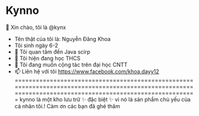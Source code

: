 # Kynno
👋 Xin chào, tôi là @kynx
- Tên thật của tôi là: Nguyễn Đăng Khoa
- Tôi sinh ngày 6-2
- 👀 Tôi quan tâm đến Java scirp
- 🌱 Tôi hiện đang học THCS
- 💞️ Tôi đang muốn cộng tác trên đại học CNTT 
- 📫 Liên hệ với tôi https://www.facebook.com/khoa.dayy12
==========================================================================================================================================================
kynno là một kho lưu trữ ✨ đặc biệt ✨ vì nó là sản phẩm chủ yếu của cá nhân tôi.!
Cảm ơn các bạn đã ghé thăm

